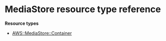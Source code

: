 # MediaStore resource type reference<a name="AWS_MediaStore"></a>

**Resource types**
+ [AWS::MediaStore::Container](aws-resource-mediastore-container.md)